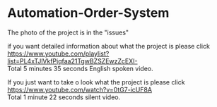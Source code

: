 # Automation-Order-System

The photo of the project is in the "issues"

if you want detailed information about what the project is please click                    
https://www.youtube.com/playlist?list=PL4xTJlVkfPjqfaa21TgwBZSZEwzZcEXI-                
Total 5 minutes 35 seconds English spoken video.

If you just want to take o look what the project is please click                    
https://www.youtube.com/watch?v=0tG7-icUF8A              
Total 1 minute 22 seconds silent video.
